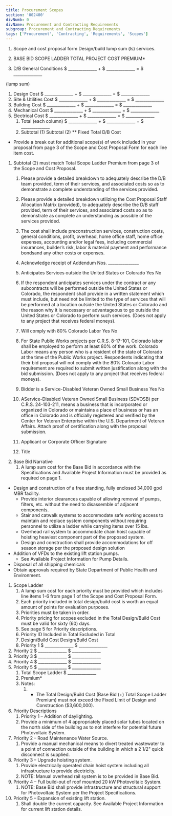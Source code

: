 ```yaml
---
title: Procurement Scopes
section: '002400'
divNumb: 0
divName: Procurement and Contracting Requirements
subgroup: Procurement and Contracting Requirements
tags: ['Procurement', 'Contracting', 'Requirements', 'Scopes']
---
```


1. Scope and cost proposal form Design/build lump sum (ls) services.
2. BASE BID SCOPE LADDER TOTAL PROJECT COST PREMIUM*

3. D/B General Conditions $ \_\_\_\_\_\_\_\_\_\_\_\_\_\_ + $ \_\_\_\_\_\_\_\_\_\_\_\_\_\_ = $ \_\_\_\_\_\_\_\_\_\_\_\_\_\_

 (lump sum)
   1. Design Cost $ \_\_\_\_\_\_\_\_\_\_\_\_\_\_ + $ \_\_\_\_\_\_\_\_\_\_\_\_\_\_ = $ \_\_\_\_\_\_\_\_\_\_\_\_\_\_
2. Site & Utilities Cost $ \_\_\_\_\_\_\_\_\_\_\_\_\_\_ + $ \_\_\_\_\_\_\_\_\_\_\_\_\_\_ = $ \_\_\_\_\_\_\_\_\_\_\_\_\_\_
3. Building Cost $ \_\_\_\_\_\_\_\_\_\_\_\_\_\_ + $ \_\_\_\_\_\_\_\_\_\_\_\_\_\_ = $ \_\_\_\_\_\_\_\_\_\_\_\_\_\_
4. Mechanical Cost $ \_\_\_\_\_\_\_\_\_\_\_\_\_\_ + $ \_\_\_\_\_\_\_\_\_\_\_\_\_\_ = $ \_\_\_\_\_\_\_\_\_\_\_\_\_\_
5. Electrical Cost $ \_\_\_\_\_\_\_\_\_\_\_\_\_\_ + $ \_\_\_\_\_\_\_\_\_\_\_\_\_\_ = $ \_\_\_\_\_\_\_\_\_\_\_\_\_\_
    1. Total (each column) $ \_\_\_\_\_\_\_\_\_\_\_\_\_\_ + $ \_\_\_\_\_\_\_\_\_\_\_\_\_\_ = $ \_\_\_\_\_\_\_\_\_\_\_\_\_\_ 
    1. Subtotal (1) Subtotal (2) ** Fixed Total D/B Cost

* Provide a break out for additional scope(s) of work included in your proposal from page 3 of the Scope and Cost Proposal Form for each line item cost.
1. Subtotal (2) must match Total Scope Ladder Premium from page 3 of the Scope and Cost Proposal.
   1. Please provide a detailed breakdown to adequately describe the D/B team provided, term of their services, and associated costs so as to demonstrate a complete understanding of the services provided.
   1. Please provide a detailed breakdown utilizing the Cost Proposal Staff Allocation Matrix (provided), to adequately describe the D/B staff provided, term of their services, and associated costs so as to demonstrate as complete an understanding as possible of the services provided.
   1. The cost shall include preconstruction services, construction costs, general conditions, profit, overhead, home office staff, home office expenses, accounting and/or legal fees, including commercial insurances, builder’s risk, labor & material payment and performance bondsand any other costs or expenses.
   1. Acknowledge receipt of Addendum Nos. \_\_\_\_\_\_\_\_\_\_\_\_\_\_\_
   1. Anticipates Services outside the United States or Colorado Yes No
   1. If the respondent anticipates services under the contract or any subcontracts will be performed outside the United States or Colorado, the respondent shall provide in a written statement which must include, but need not be limited to the type of services that will be performed at a location outside the United States or Colorado and the reason why it is necessary or advantageous to go outside the United States or Colorado to perform such services. (Does not apply to any project that receives federal moneys).
   1. Will comply with 80% Colorado Labor Yes No
   1. For State Public Works projects per C.R.S. 8-17-101, Colorado labor shall be employed to perform at least 80% of the work. Colorado Labor means any person who is a resident of the state of Colorado at the time of the Public Works project. Respondents indicating that their bid proposal will not comply with the 80% Colorado Labor requirement are required to submit written justification along with the bid submission. (Does not apply to any project that receives federal moneys).
   1. Bidder is a Service-Disabled Veteran Owned Small Business Yes No
   1. AService-Disabled Veteran Owned Small Business (SDVOSB) per C.R.S. 24-103-211, means a business that is incorporated or organized in Colorado or maintains a place of business or has an office in Colorado and is officially registered and verified by the Center for Veteran Enterprise within the U.S. Department of Veteran Affairs. Attach proof of certification along with the proposal submission. 
    1. Applicant or Corporate Officer Signature

    1. Title
1. Base Bid Narrative
   1. A lump sum cost for the Base Bid in accordance with the Specifications and Available Project Information must be provided as required on page 1.

* Design and construction of a free standing, fully enclosed 34,000 gpd MBR facility.
	+ Provide interior clearances capable of allowing removal of pumps, filters, etc. without the need to disassemble of adjacent components.
	+ Stair and catwalk systems to accommodate safe working access to maintain and replace system components without requiring personnel to utilize a ladder while carrying items over 15 lbs.
	+ Overhead rail system to accommodate chain hoist capable of hoisting heaviest component part of the proposed system.
	+ Design and construction shall provide accommodations for off season storage per the proposed design solution
* Addition of VFDs to the existing lift station pumps. 
	+ See Available Project Information for Pump Details.
* Disposal of all shipping chemicals
* Obtain approvals required by State Department of Public Health and Environment. 
1. Scope Ladder
   1. A lump sum cost for each priority must be provided which includes line items 1-6 from page 1 of the Scope and Cost Proposal Form.
   1. Each priority included in total design/build cost is worth an equal amount of points for evaluation purposes.
   1. Priorities must be taken in order.
   1. Priority pricing for scopes excluded in the Total Design/Build Cost must be valid for sixty (60) days.
   1. See page 5 for Priority descriptions.
    1. Priority ID Included in Total Excluded in Total 
    1. Design/Build Cost Design/Build Cost 
   1. Priority 1 $ \_\_\_\_\_\_\_\_\_\_\_\_\_\_ $ \_\_\_\_\_\_\_\_\_\_\_\_\_\_
2. Priority 2 $ \_\_\_\_\_\_\_\_\_\_\_\_\_\_ $ \_\_\_\_\_\_\_\_\_\_\_\_\_\_ 
3. Priority 3 $ \_\_\_\_\_\_\_\_\_\_\_\_\_\_ $ \_\_\_\_\_\_\_\_\_\_\_\_\_\_ 
4. Priority 4 $ \_\_\_\_\_\_\_\_\_\_\_\_\_\_ $ \_\_\_\_\_\_\_\_\_\_\_\_\_\_ 
5. Priority 5 $ \_\_\_\_\_\_\_\_\_\_\_\_\_\_ $ \_\_\_\_\_\_\_\_\_\_\_\_\_\_ 
   1. Total Scope Ladder $ \_\_\_\_\_\_\_\_\_\_\_\_\_\_
   1. Premium*
   1. Notes:
         1. * The Total Design/Build Cost (Base Bid (+) Total Scope Ladder Premium) must not exceed the Fixed Limit of Design and Construction ($3,600,000).
1. Priority Descriptions
   1. Priority 1 – Addition of daylighting. 
	1. Provide a minimum of 4 appropriately placed solar tubes located on the north side of the building as to not interfere for potential future Photovoltaic System.
2. Priority 2 – Road Maintenance Water Source.
	1. Provide a manual mechanical means to divert treated wastewater to a point of connection outside of the building in which a 2 1/2" quick disconnect is supplied.
3. Priority 3 – Upgrade hoisting system.
	1. Provide electrically operated chain hoist system including all infrastructure to provide electricity.
	2. NOTE: Manual overhead rail system is to be provided in Base Bid.
4. Priority 4 – Full build-out of roof mounted 20 kW Photovoltaic System.
	1. NOTE: Base Bid shall provide infrastructure and structural support for Photovoltaic System per the Project Specifications.
5. Priority 5 – Expansion of existing lift station.
	1. Shall double the current capacity. See Available Project Information for current lift station details.

